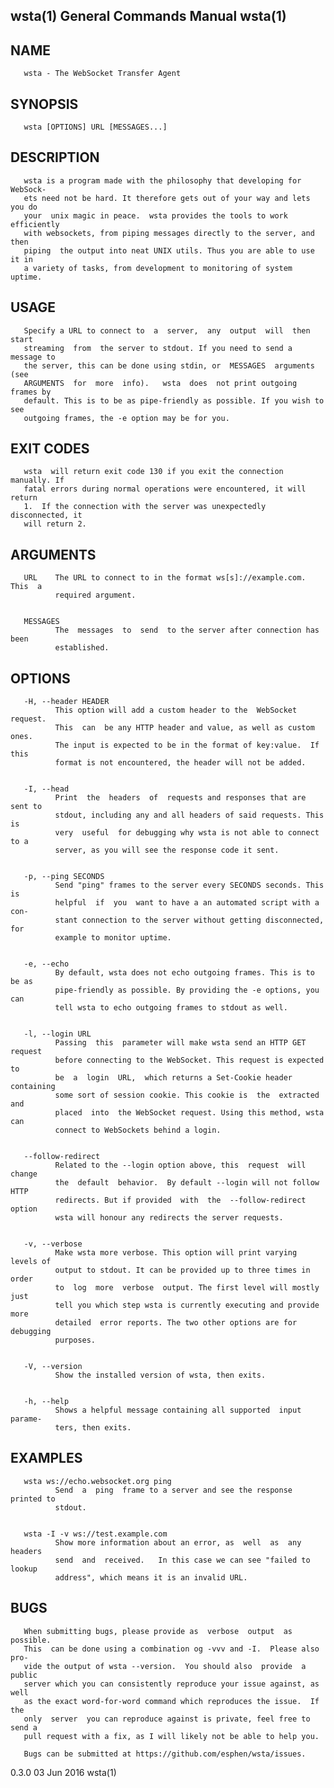 ## wsta(1)                     General Commands Manual                    wsta(1)



## NAME
       wsta - The WebSocket Transfer Agent

## SYNOPSIS
       wsta [OPTIONS] URL [MESSAGES...]


## DESCRIPTION
       wsta is a program made with the philosophy that developing for WebSock-
       ets need not be hard. It therefore gets out of your way and lets you do
       your  unix magic in peace.  wsta provides the tools to work efficiently
       with websockets, from piping messages directly to the server, and  then
       piping  the output into neat UNIX utils. Thus you are able to use it in
       a variety of tasks, from development to monitoring of system uptime.


## USAGE
       Specify a URL to connect to  a  server,  any  output  will  then  start
       streaming  from  the server to stdout. If you need to send a message to
       the server, this can be done using stdin, or  MESSAGES  arguments  (see
       ARGUMENTS  for  more  info).   wsta  does  not print outgoing frames by
       default. This is to be as pipe-friendly as possible. If you wish to see
       outgoing frames, the -e option may be for you.


## EXIT CODES
       wsta  will return exit code 130 if you exit the connection manually. If
       fatal errors during normal operations were encountered, it will  return
       1.  If the connection with the server was unexpectedly disconnected, it
       will return 2.


## ARGUMENTS
       URL    The URL to connect to in the format ws[s]://example.com. This  a
              required argument.


       MESSAGES
              The  messages  to  send  to the server after connection has been
              established.


## OPTIONS
       -H, --header HEADER
              This option will add a custom header to the  WebSocket  request.
              This  can  be any HTTP header and value, as well as custom ones.
              The input is expected to be in the format of key:value.  If this
              format is not encountered, the header will not be added.


       -I, --head
              Print  the  headers  of  requests and responses that are sent to
              stdout, including any and all headers of said requests. This  is
              very  useful  for debugging why wsta is not able to connect to a
              server, as you will see the response code it sent.


       -p, --ping SECONDS
              Send "ping" frames to the server every SECONDS seconds. This  is
              helpful  if  you  want to have a an automated script with a con-
              stant connection to the server without getting disconnected, for
              example to monitor uptime.


       -e, --echo
              By default, wsta does not echo outgoing frames. This is to be as
              pipe-friendly as possible. By providing the -e options, you  can
              tell wsta to echo outgoing frames to stdout as well.


       -l, --login URL
              Passing  this  parameter will make wsta send an HTTP GET request
              before connecting to the WebSocket. This request is expected  to
              be  a  login  URL,  which returns a Set-Cookie header containing
              some sort of session cookie. This cookie is  the  extracted  and
              placed  into  the WebSocket request. Using this method, wsta can
              connect to WebSockets behind a login.


       --follow-redirect
              Related to the --login option above, this  request  will  change
              the  default  behavior.  By default --login will not follow HTTP
              redirects. But if provided  with  the  --follow-redirect  option
              wsta will honour any redirects the server requests.


       -v, --verbose
              Make wsta more verbose. This option will print varying levels of
              output to stdout. It can be provided up to three times in  order
              to  log  more  verbose  output. The first level will mostly just
              tell you which step wsta is currently executing and provide more
              detailed  error reports. The two other options are for debugging
              purposes.


       -V, --version
              Show the installed version of wsta, then exits.


       -h, --help
              Shows a helpful message containing all supported  input  parame-
              ters, then exits.


## EXAMPLES
       wsta ws://echo.websocket.org ping
              Send  a  ping  frame to a server and see the response printed to
              stdout.


       wsta -I -v ws://test.example.com
              Show more information about an error, as  well  as  any  headers
              send  and  received.   In this case we can see "failed to lookup
              address", which means it is an invalid URL.



## BUGS
       When submitting bugs, please provide as  verbose  output  as  possible.
       This  can be done using a combination og -vvv and -I.  Please also pro-
       vide the output of wsta --version.  You should also  provide  a  public
       server which you can consistently reproduce your issue against, as well
       as the exact word-for-word command which reproduces the issue.  If  the
       only  server  you can reproduce against is private, feel free to send a
       pull request with a fix, as I will likely not be able to help you.

       Bugs can be submitted at https://github.com/esphen/wsta/issues.




0.3.0                             03 Jun 2016                          wsta(1)
